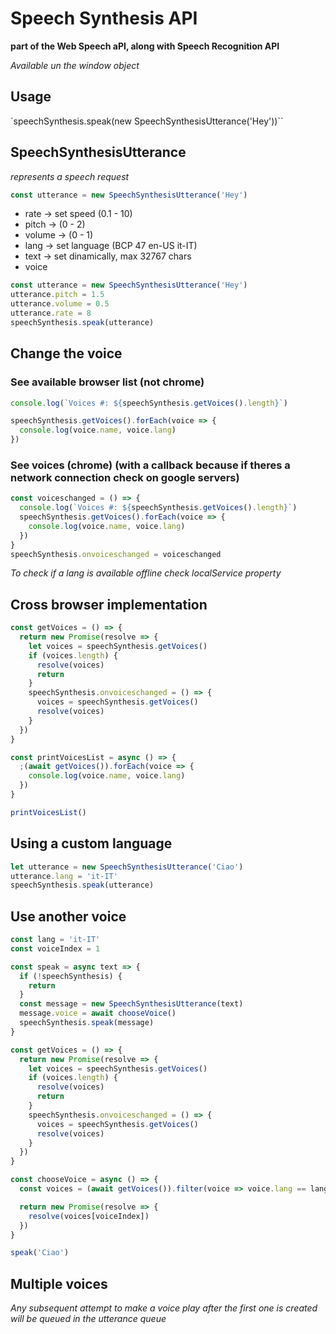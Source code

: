 # Speech Synthesis API

**part of the Web Speech aPI, along with Speech Recognition API**

*Available un the window object*

## Usage
`speechSynthesis.speak(new SpeechSynthesisUtterance('Hey'))``

## SpeechSynthesisUtterance
*represents a speech request*
```JavaScript
const utterance = new SpeechSynthesisUtterance('Hey')
```
- rate -> set speed (0.1 - 10)
- pitch -> (0 - 2)
- volume -> (0 - 1)
- lang -> set language (BCP 47 en-US it-IT)
- text -> set dinamically, max 32767 chars
- voice
```JavaScript
const utterance = new SpeechSynthesisUtterance('Hey')
utterance.pitch = 1.5
utterance.volume = 0.5
utterance.rate = 8
speechSynthesis.speak(utterance)
```

## Change the voice
### See available browser list (not chrome)
```JavaScript
console.log(`Voices #: ${speechSynthesis.getVoices().length}`)

speechSynthesis.getVoices().forEach(voice => {
  console.log(voice.name, voice.lang)
})
```

### See voices (chrome) (with a callback because if theres a network connection check on google servers)
```JavaScript
const voiceschanged = () => {
  console.log(`Voices #: ${speechSynthesis.getVoices().length}`)
  speechSynthesis.getVoices().forEach(voice => {
    console.log(voice.name, voice.lang)
  })
}
speechSynthesis.onvoiceschanged = voiceschanged
```
*To check if a lang is available offline check localService property*

## Cross browser implementation
```JavaScript
const getVoices = () => {
  return new Promise(resolve => {
    let voices = speechSynthesis.getVoices()
    if (voices.length) {
      resolve(voices)
      return
    }
    speechSynthesis.onvoiceschanged = () => {
      voices = speechSynthesis.getVoices()
      resolve(voices)
    }
  })
}

const printVoicesList = async () => {
  ;(await getVoices()).forEach(voice => {
    console.log(voice.name, voice.lang)
  })
}

printVoicesList()
```

## Using a custom language
```JavaScript
let utterance = new SpeechSynthesisUtterance('Ciao')
utterance.lang = 'it-IT'
speechSynthesis.speak(utterance)
```

## Use another voice
```JavaScript
const lang = 'it-IT'
const voiceIndex = 1

const speak = async text => {
  if (!speechSynthesis) {
    return
  }
  const message = new SpeechSynthesisUtterance(text)
  message.voice = await chooseVoice()
  speechSynthesis.speak(message)
}

const getVoices = () => {
  return new Promise(resolve => {
    let voices = speechSynthesis.getVoices()
    if (voices.length) {
      resolve(voices)
      return
    }
    speechSynthesis.onvoiceschanged = () => {
      voices = speechSynthesis.getVoices()
      resolve(voices)
    }
  })
}

const chooseVoice = async () => {
  const voices = (await getVoices()).filter(voice => voice.lang == lang)

  return new Promise(resolve => {
    resolve(voices[voiceIndex])
  })
}

speak('Ciao')
```

## Multiple voices
*Any subsequent attempt to make a voice play after the first one is created will be queued in the utterance queue*
